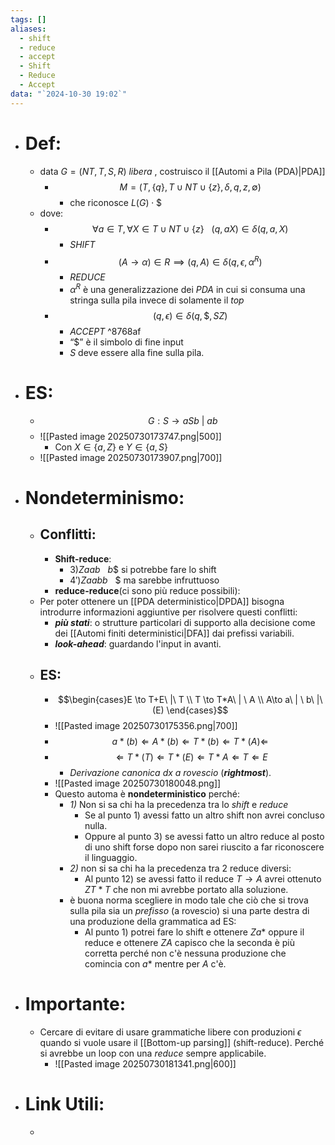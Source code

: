 ```yaml
---
tags: []
aliases:
  - shift
  - reduce
  - accept
  - Shift
  - Reduce
  - Accept
data: "`2024-10-30 19:02`"
---
```

- # Def:
	- data $G=(NT, T, S, R)$ *libera*  , costruisco il [[Automi a Pila (PDA)|PDA]] 
		- $$M=(T, \{q\}, T\cup NT\cup \{z\}, \delta,q, z, \emptyset)$$
			- che riconosce $L(G)\cdot {\$}$  
	- dove:
		- $$\forall a\in T, \forall X\in T\cup NT\cup \{z\} \ \ \ (q,aX)\in \delta(q,a,X)$$
			- *SHIFT* 
		- $$(A\to \alpha) \in R \implies (q, A)\in \delta(q,\epsilon, \alpha^{R})$$
			- _REDUCE_
			- $\alpha^{R}$ è una generalizzazione dei *PDA* in cui si consuma una stringa sulla pila invece di solamente il _top_   
		- $$(q, \epsilon)\in \delta(q,{\$}, SZ)$$
			- _ACCEPT_  ^8768af
			- “$” è il simbolo di fine input
			- $S$ deve essere alla fine sulla pila.
- # ES:
	- $$G: S\to aSb \ |\  ab$$
	- ![[Pasted image 20250730173747.png|500]]
		- Con $X\in \{a,Z\}$ e $Y \in \{a,S\}$
	- ![[Pasted image 20250730173907.png|700]]
- # Nondeterminismo:
	- ## Conflitti:
		- __Shift-reduce__:
			- $3) Zaab\ \ \ b{\$}$ si potrebbe fare lo shift 
			- $4') Zaabb\ \ \ {\$}$ ma sarebbe infruttuoso
		- __reduce-reduce__(ci sono più reduce possibili):
	- Per poter ottenere un [[PDA deterministico|DPDA]] bisogna introdurre informazioni aggiuntive per risolvere questi conflitti:
		- ___più stati___: o strutture particolari di supporto alla decisione come dei [[Automi finiti deterministici|DFA]] dai prefissi variabili.
		- ___look-ahead___: guardando l'input in avanti.
	- ## ES:
		- $$\begin{cases}E \to T+E\ |\ T \\ T \to T*A\ | \ A \\ A\to a\ | \ b\ |\  (E) \end{cases}$$
		- ![[Pasted image 20250730175356.png|700]]
		- $$a*(b) \Longleftarrow A*(b)\Longleftarrow T*(b)\Longleftarrow T*(A)\Longleftarrow$$
		- $$\Longleftarrow T*(T)\Longleftarrow T*(E)\Longleftarrow T*A \Longleftarrow T \Longleftarrow E$$
			- _Derivazione canonica dx a rovescio_ (___rightmost___).
		- ![[Pasted image 20250730180048.png]]
		- Questo automa è __nondeterministico__ perché:
			- _1)_ Non si sa chi ha la precedenza tra lo _shift_ e _reduce_
				- Se al punto 1) avessi fatto un altro shift non avrei concluso nulla.
				- Oppure al punto 3) se avessi fatto un altro reduce al posto di uno shift forse dopo non sarei riuscito a far riconoscere il linguaggio.
			- _2)_ non si sa chi ha la precedenza tra 2 reduce diversi:
				- Al punto 12) se avessi fatto il reduce $T\to A$ avrei ottenuto $ZT*T$ che non mi avrebbe portato alla soluzione.
			- è buona norma scegliere in modo tale che ciò che si trova sulla pila sia un _prefisso_ (a rovescio) si una parte destra di una produzione della grammatica ad ES:
				- Al punto 1) potrei fare lo shift e ottenere $Za*$ oppure il reduce e ottenere $ZA$ capisco che la seconda è più corretta perché non c'è nessuna produzione che comincia con $a*$ mentre per $A$ c'è.
- # Importante: 
	- Cercare di evitare di usare grammatiche libere con produzioni $\epsilon$ quando si vuole usare il [[Bottom-up parsing]] (shift-reduce). Perché si avrebbe un loop con una _reduce_ sempre applicabile.
		- ![[Pasted image 20250730181341.png|600]]
- # Link Utili:
	- 